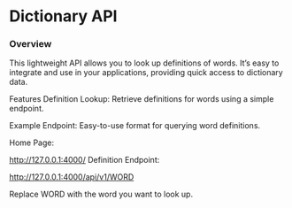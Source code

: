 
# Dictionary API

### Overview
This lightweight API allows you to look up definitions of words. It’s easy to integrate and use in your applications, providing quick access to dictionary data.

Features
Definition Lookup: Retrieve definitions for words using a simple endpoint.

Example Endpoint: Easy-to-use format for querying word definitions.


Home Page:

http://127.0.0.1:4000/
Definition Endpoint:

http://127.0.0.1:4000/api/v1/WORD

Replace WORD with the word you want to look up.
